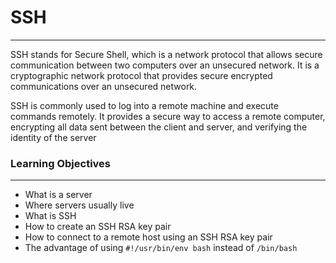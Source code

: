 # SSH
-----

SSH stands for Secure Shell, which is a network protocol that allows secure communication between two computers over an unsecured network. It is a cryptographic network protocol that provides secure encrypted communications over an unsecured network.

SSH is commonly used to log into a remote machine and execute commands remotely. It provides a secure way to access a remote computer, encrypting all data sent between the client and server, and verifying the identity of the server


### Learning Objectives
-----------------------

- What is a server
- Where servers usually live
- What is SSH
- How to create an SSH RSA key pair
- How to connect to a remote host using an SSH RSA key pair
- The advantage of using ```#!/usr/bin/env bash``` instead of ```/bin/bash```
